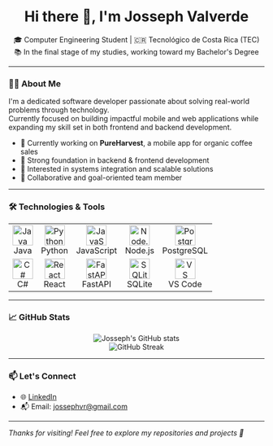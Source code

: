 <h1 align="center">Hi there 👋, I'm Josseph Valverde</h1>

<p align="center">
🎓 Computer Engineering Student | 🇨🇷 Tecnológico de Costa Rica (TEC)<br>
📚 In the final stage of my studies, working toward my Bachelor's Degree
</p>

---

### 👨‍💻 About Me

I'm a dedicated software developer passionate about solving real-world problems through technology.  
Currently focused on building impactful mobile and web applications while expanding my skill set in both frontend and backend development.

- 📱 Currently working on **PureHarvest**, a mobile app for organic coffee sales
- 🧠 Strong foundation in backend & frontend development
- 🧩 Interested in systems integration and scalable solutions
- 🤝 Collaborative and goal-oriented team member

---

### 🛠️ Technologies & Tools

<table>
  <tr>
    <td align="center"><a href="https://www.java.com/"><img src="https://cdn.jsdelivr.net/gh/devicons/devicon/icons/java/java-original.svg" width="40" alt="Java"/></a><br>Java</td>
    <td align="center"><a href="https://www.python.org/"><img src="https://cdn.jsdelivr.net/gh/devicons/devicon/icons/python/python-original.svg" width="40" alt="Python"/></a><br>Python</td>
    <td align="center"><a href="https://developer.mozilla.org/en-US/docs/Web/JavaScript"><img src="https://cdn.jsdelivr.net/gh/devicons/devicon/icons/javascript/javascript-original.svg" width="40" alt="JavaScript"/></a><br>JavaScript</td>
    <td align="center"><a href="https://nodejs.org/"><img src="https://cdn.jsdelivr.net/gh/devicons/devicon/icons/nodejs/nodejs-original.svg" width="40" alt="Node.js"/></a><br>Node.js</td>
    <td align="center"><a href="https://www.postgresql.org/"><img src="https://cdn.jsdelivr.net/gh/devicons/devicon/icons/postgresql/postgresql-original.svg" width="40" alt="PostgreSQL"/></a><br>PostgreSQL</td>
  </tr>
  <tr>
    <td align="center"><a href="https://dotnet.microsoft.com/en-us/languages/csharp"><img src="https://cdn.jsdelivr.net/gh/devicons/devicon/icons/csharp/csharp-original.svg" width="40" alt="C#"/></a><br>C#</td>
    <td align="center"><a href="https://reactjs.org/"><img src="https://cdn.jsdelivr.net/gh/devicons/devicon/icons/react/react-original.svg" width="40" alt="React"/></a><br>React</td>
    <td align="center"><a href="https://fastapi.tiangolo.com/"><img src="https://cdn.jsdelivr.net/gh/devicons/devicon/icons/fastapi/fastapi-original.svg" width="40" alt="FastAPI"/></a><br>FastAPI</td>
    <td align="center"><a href="https://www.sqlite.org/index.html"><img src="https://cdn.jsdelivr.net/gh/devicons/devicon/icons/sqlite/sqlite-original.svg" width="40" alt="SQLite"/></a><br>SQLite</td>
    <td align="center"><a href="https://code.visualstudio.com/"><img src="https://cdn.jsdelivr.net/gh/devicons/devicon/icons/vscode/vscode-original.svg" width="40" alt="VS Code"/></a><br>VS Code</td>
  </tr>
</table>

---

### 📈 GitHub Stats

<p align="center">
  <img src="https://github-readme-stats.vercel.app/api?username=JossephVR&show_icons=true&theme=default" alt="Josseph's GitHub stats" />
  <br>
  <img src="https://github-readme-streak-stats.herokuapp.com/?user=JossephVR&theme=default" alt="GitHub Streak" />
</p>

---

### 📫 Let's Connect

- 🌐 [LinkedIn]([https://www.linkedin.com/in/YOUR-LINK](https://www.linkedin.com/in/josseph-valverde-490b16353/))
- 📬 Email: jossephvr@gmail.com

---

*Thanks for visiting! Feel free to explore my repositories and projects 🚀*
